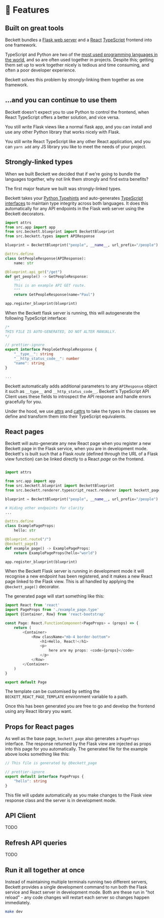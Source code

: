 # 📄 Features

## Built on great tools

Beckett bundles a [Flask web server](https://flask.palletsprojects.com/en/2.3.x/) and a [React](https://react.dev/) [TypeScript](https://www.typescriptlang.org/) frontend into one framework.

TypeScript and Python are two of the [most used programming languages in the world](https://www.statista.com/statistics/793628/worldwide-developer-survey-most-used-languages/), and so are often used together in projects.
Despite this; getting them set up to work together nicely is tedious and time consuming, and often a poor developer experience.

Beckett solves this problem by strongly-linking them together as one framework.

## ...and you can continue to use them

Beckett doesn't expect you to use Python to control the frontend, when React TypeScript offers a better solution, and vice versa.

You still write Flask views like a normal flask app, and you can install and use any other Python library that works nicely with Flask.

You still write React TypeScript like any other React application, and you can `yarn add` any JS library you like to meet the needs of your project.

## Strongly-linked types

When we built Beckett we decided that if we're going to bundle the languages together, why not link them strongly and find extra benefits?

The first major feature we built was strongly-linked types.

Beckett takes your [Python Typehints](https://docs.python.org/3/library/typing.html) and auto-generates [TypeScript interfaces](https://www.typescriptlang.org/docs/handbook/interfaces.html) to maintain type integrity across both languages. It does this automatically for any API endpoints in the Flask web server using the Beckett decorators.

```py title="src/views/people.py" linenums="1"
import attrs
from src.app import app
from src.beckett.blueprint import BeckettBlueprint
from src.beckett.types import APIResponse

blueprint = BeckettBlueprint("people", __name__, url_prefix="/people")

@attrs.define
class GetPeopleResponse(APIResponse):
    name: str

@blueprint.api_get("/get")
def get_people() -> GetPeopleResponse:
    """
    This is an example API GET route.
    """
    return GetPeopleResponse(name="Paul")

app.register_blueprint(blueprint)
```

When the Beckett flask server is running, this will autogenerate the following TypeScript interface:

```ts title="js/api/types.ts" linenums="1"
/*
THIS FILE IS AUTO-GENERATED, DO NOT ALTER MANUALLY.
*/

// prettier-ignore
export interface PeopleGetPeopleResponse {
    "__type__": string
    "__http_status_code__": number
    "name": string
}

...
```

Beckett automatically adds additional parameters to any `APIResponse` object it such as `__type__` and `__http_status_code__`. Beckett's TypeScript API Client uses these fields to introspect the API response and handle errors gracefully for you.

Under the hood, we use [attrs](https://www.attrs.org/en/stable/examples.html) and [cattrs](https://github.com/python-attrs/cattrs) to take the types in the classes we define and transform them into their TypeScript equivalents.

## React pages

Beckett will auto-generate any new React page when you register a new Beckett page in the Flask service, when you are in development mode. Beckett's is built such that a Flask _route_ (defined through the URL of a Flask view function) can be linked directly to a React _page_ on the frontend.

```py title="src/views/people.py" linenums="1"

import attrs

from src.app import app
from src.beckett.blueprint import BeckettBlueprint
from src.beckett.renderer.typescript_react.renderer import beckett_page

blueprint = BeckettBlueprint("people", __name__, url_prefix="/people")

# Hiding other endpoints for clarity
...

@attrs.define
class ExamplePageProps:
    hello: str

@blueprint.route("/")
@beckett_page()
def example_page() -> ExamplePageProps:
    return ExamplePageProps(hello="world")

app.register_blueprint(blueprint)
```

When the Beckett Flask server is running in development mode it will recognise a new endpoint has been registered, and it makes a new React page linked to the Flask view.
This is all handled by applying the `@beckett_page()` decorator.

The generated page will start something like this:

```ts linenums="1" title="src/js/template/people/example_page.tsx"
import React from 'react'
import PageProps from './example_page.type'
import {Container, Row} from 'react-bootstrap'

const Page: React.FunctionComponent<PageProps> = (props) => {
    return (
        <Container>
            <Row className="mb-4 border-bottom">
                <h1>Hello, React!</h1>
                <p>
                    here are my props: <code>{props}</code>
                </p>
            </Row>
        </Container>
    )
}

export default Page
```

The template can be customised by setting the `BECKETT_REACT_PAGE_TEMPLATE` environment variable to a path.

Once this has been generated you are free to go and develop the frontend using any React library you want.

## Props for React pages

As well as the base page, `beckett_page` also generates a `PageProps` interface. The response returned by the Flask view are injected as props into this page for you automatically.
The generated file for the example above looks something like this:

```ts linenums="1" title="src/js/template/people/example_page.type.ts"
// This file is generated by @beckett_page

// prettier-ignore
export default interface PageProps {
    "hello": string
}

```

This file will update automatically as you make changes to the Flask view response class and the server is in development mode.

## API Client

TODO

## Refresh API queries

TODO

## Run it all together at once

Instead of maintaining multiple terminals running two different servers, Beckett provides a single development command to run both the Flask service and React server in development mode.
Both are these run in "hot reload" - any code changes will restart each server so changes happen immediately.

```sh
make dev
```
